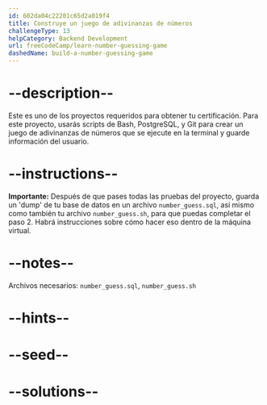 ```yaml
---
id: 602da04c22201c65d2a019f4
title: Construye un juego de adivinanzas de números
challengeType: 13
helpCategory: Backend Development
url: freeCodeCamp/learn-number-guessing-game
dashedName: build-a-number-guessing-game
---
```


# --description--

Este es uno de los proyectos requeridos para obtener tu certificación. Para este proyecto, usarás scripts de Bash, PostgreSQL, y Git para crear un juego de adivinanzas de números que se ejecute en la terminal y guarde información del usuario.

# --instructions--

**Importante:** Después de que pases todas las pruebas del proyecto, guarda un 'dump' de tu base de datos en un archivo `number_guess.sql`, así mismo como también tu archivo `number_guess.sh`, para que puedas completar el paso 2. Habrá instrucciones sobre cómo hacer eso dentro de la máquina virtual.

# --notes--

Archivos necesarios: `number_guess.sql`, `number_guess.sh`

# --hints--

# --seed--

# --solutions--
